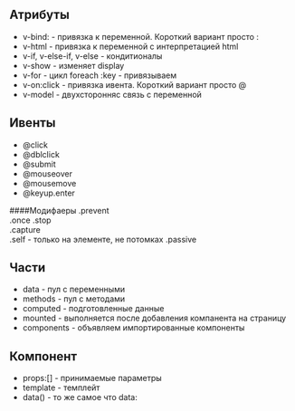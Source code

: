 ## Атрибуты

- v-bind: - привязка к переменной. Короткий вариант просто :
- v-html - привязка к переменной с интерпретацией html
- v-if, v-else-if, v-else - кондитионалы
- v-show - изменяет display
- v-for - цикл foreach  :key - привязываем
- v-on:click - привязка ивента. Короткий вариант просто @
- v-model - двухсторонняс связь с переменной

## Ивенты

- @click
- @dblclick
- @submit
- @mouseover
- @mousemove
- @keyup.enter

####Модифаеры
    .prevent  
    .once
    .stop  
    .capture  
    .self - только на элементе, не потомках
    .passive  


## Части

- data - пул с переменными
- methods - пул с методами
- computed - подготовленные данные
- mounted - выполняется после добавления компанента на страницу
- components - объявляем импортированные компоненты

## Компонент
- props:[] - принимаемые параметры
- template - темплейт
- data() - то же самое что data:

